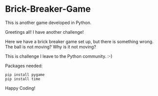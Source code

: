 # Brick-Breaker-Game
This is another game developed in Python.

Greetings all! I have another challenge! 

Here we have a brick breaker game set up, but there is something wrong.
The ball is not moving? Why is it not moving? 

This is challenge I leave to the Python community. :-)

Packages needed:

    pip install pygame
    pip install time
    
Happy Coding!     
